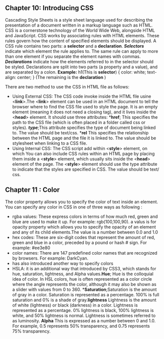 ## Chapter 10: Introducing CSS
Cascading Style Sheets is a style sheet language used for describing the presentation of a document written in a markup language such as HTML. CSS is a cornerstone technology of the World Wide Web, alongside HTML and JavaScript.
CSS works by associating rules with HTML elements. These rules govern how the content of specified elements should be displayed. A CSS rule contains two parts: a **selector** and a **declaration**. ***Selectors*** indicate which element the rule applies to. The same rule can apply to more than one element if you separate the element names with commas. ***Declarations*** indicate how the elements referred to in the selector should be styled. Declarations are split into two
parts (a property and a value), and are separated by a colon.
**Example:**
h1(This is **selector**) {
  color: white;
  text-align: center;
} (The remaining is the **declaration** )

There are two method to use the CSS in HTML file as follows: 
- Using External CSS: The CSS code invoke inside the HTML file usine <**link**>.The <**link**> element can be used
in an HTML document to tell the browser where to find the CSS file used to style the page. It is an empty element (meaning it does not need a closing tag), and it lives inside the <**head**> element. It should use three attributes:
***href**; This specifies the path to the CSS file (which is often placed in a folder called css or styles). 
***type***;This attribute specifies the type of document being linked to. The value should be text/css.
***rel** This specifies the relationship between the HTML page and the file it is linked to. The value should be stylesheet when linking to a CSS file.
- Using Internal CSS: The CSS script add within <**style**> element, on which You can also include CSS rules
within an HTML page by placing them inside a <**style**> element, which usually sits inside the <**head**> element of the page. The <**style**> element should use the type attribute to indicate that the styles are specified in CSS. The value should be text/ css.

## Chapter 11 : Color
The color property allows you to specify the color of text inside an element. You can specify any color in CSS in one of three ways as following :
- rgba values: These express colors in terms of how much red, green and blue are used to make it up. 
For example: rgb(100,100,90). a valus is for opacity property which allows you to specify the opacity of an element
and any of its child elements.The value is a number between 0.0 and 1.0
- hex codes: These are six-digit codes that represent the amount of red, green and blue in a color, preceded by a pound or hash # sign. 
For example: #ee3e80
- color names: There are 147 predefined color names that are recognized by browsers.
For example: DarkCyan.
-  has also introduced
another way to specify colors
-  HSLA: it is an additional way that introduced by CSS3, which stands for hue, saturation, lightness, and Alpha values.**Hue**; Hue is the colloquial idea of color. In HSL colors, hue is often represented as a color circle where the angle represents the color, although it may also be shown as a slider with values from 0 to 360. ***Saturation**;Saturation is the amount of gray in a color. Saturation is represented as a percentage. 100% is full saturation and 0% is a shade of gray.**lightness** Lightness is the amount of white (lightness) or black (darkness) in a color. Lightness is represented as a percentage. 0% lightness is black, 100% lightness is white, and 50% lightness is normal. Lightness is sometimes referred to as luminosity. **Alpha** This is expressed as a number between 0 and 1.0. For example, 0.5 represents
50% transparency, and 0.75 represents 75% transparency.

